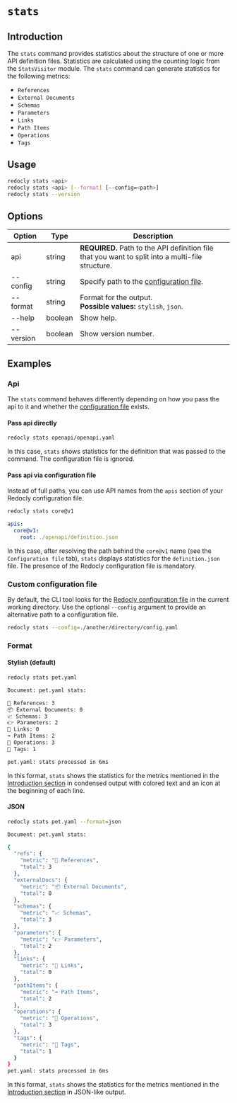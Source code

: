 # `stats`

## Introduction

The `stats` command provides statistics about the structure of one or more API definition files. Statistics are calculated using the counting logic from the `StatsVisitor` module. The `stats` command can generate statistics for the following metrics:

- `References`
- `External Documents`
- `Schemas`
- `Parameters`
- `Links`
- `Path Items`
- `Operations`
- `Tags`

## Usage

```bash
redocly stats <api>
redocly stats <api> [--format] [--config=<path>]
redocly stats --version
```

## Options

| Option    | Type    | Description                                                                                       |
| --------- | ------- | ------------------------------------------------------------------------------------------------- |
| api       | string  | **REQUIRED.** Path to the API definition file that you want to split into a multi-file structure. |
| --config  | string  | Specify path to the [configuration file](#custom-configuration-file).                             |
| --format  | string  | Format for the output.<br />**Possible values:** `stylish`, `json`.                               |
| --help    | boolean | Show help.                                                                                        |
| --version | boolean | Show version number.                                                                              |

## Examples

### Api

The `stats` command behaves differently depending on how you pass the api to it and whether the [configuration file](#custom-configuration-file) exists.

#### Pass api directly

```bash
redocly stats openapi/openapi.yaml
```

In this case, `stats` shows statistics for the definition that was passed to the command. The configuration file is ignored.

#### Pass api via configuration file

Instead of full paths, you can use API names from the `apis` section of your Redocly configuration file.

```bash Command
redocly stats core@v1
```

```yaml Configuration file
apis:
  core@v1:
    root: ./openapi/definition.json
```

In this case, after resolving the path behind the `core@v1` name (see the `Configuration file` tab), `stats` displays statistics for the `definition.json` file. The presence of the Redocly configuration file is mandatory.

### Custom configuration file

By default, the CLI tool looks for the [Redocly configuration file](/docs/cli/configuration/index.mdx) in the current working directory. Use the optional `--config` argument to provide an alternative path to a configuration file.

```bash
redocly stats --config=./another/directory/config.yaml
```

### Format

#### Stylish (default)

```bash Request
redocly stats pet.yaml
```

```bash Output
Document: pet.yaml stats:

🚗 References: 3
📦 External Documents: 0
📈 Schemas: 3
👉 Parameters: 2
🔗 Links: 0
➡️ Path Items: 2
👷 Operations: 3
🔖 Tags: 1

pet.yaml: stats processed in 6ms
```

In this format, `stats` shows the statistics for the metrics mentioned in the [Introduction section](#introduction) in condensed output with colored text and an icon at the beginning of each line.

#### JSON

```bash Command
redocly stats pet.yaml --format=json
```

```bash Output
Document: pet.yaml stats:

{
  "refs": {
    "metric": "🚗 References",
    "total": 3
  },
  "externalDocs": {
    "metric": "📦 External Documents",
    "total": 0
  },
  "schemas": {
    "metric": "📈 Schemas",
    "total": 3
  },
  "parameters": {
    "metric": "👉 Parameters",
    "total": 2
  },
  "links": {
    "metric": "🔗 Links",
    "total": 0
  },
  "pathItems": {
    "metric": "➡️ Path Items",
    "total": 2
  },
  "operations": {
    "metric": "👷 Operations",
    "total": 3
  },
  "tags": {
    "metric": "🔖 Tags",
    "total": 1
  }
}
pet.yaml: stats processed in 6ms
```

In this format, `stats` shows the statistics for the metrics mentioned in the [Introduction section](#introduction) in JSON-like output.
